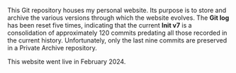 This Git repository houses my personal website. Its purpose is to store and archive the various versions through which the website evolves.
The **Git log** has been reset five times, indicating that the current **Init v7** is a consolidation of approximately 120 commits predating all those recorded in the current history. Unfortunately, only the last nine commits are preserved in a Private Archive repository.

This website went live in February 2024.

